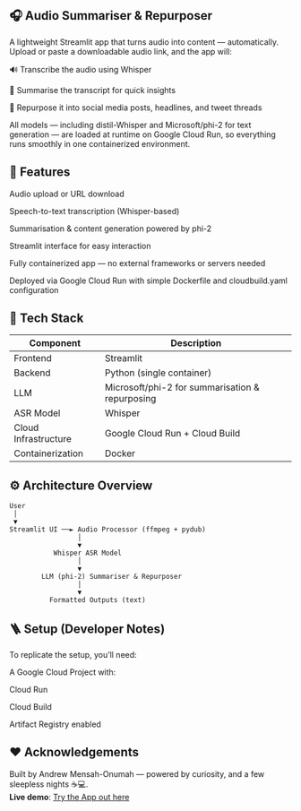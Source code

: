 🎧 Audio Summariser & Repurposer
---
A lightweight Streamlit app that turns audio into content — automatically.
Upload or paste a downloadable audio link, and the app will:

🔊 Transcribe the audio using Whisper

🧠 Summarise the transcript for quick insights

💬 Repurpose it into social media posts, headlines, and tweet threads

All models — including distil-Whisper and Microsoft/phi-2 for text generation — are loaded at runtime on Google Cloud Run, so everything runs smoothly in one containerized environment.

🚀 Features
---
Audio upload or URL download

Speech-to-text transcription (Whisper-based)

Summarisation & content generation powered by phi-2

Streamlit interface for easy interaction

Fully containerized app — no external frameworks or servers needed

Deployed via Google Cloud Run with simple Dockerfile and cloudbuild.yaml configuration

🧩 Tech Stack
---
Component |	Description
----------|-------------
Frontend	| Streamlit
Backend	  | Python (single container)
LLM	      | Microsoft/phi-2 for summarisation & repurposing
ASR Model	| Whisper
Cloud Infrastructure	| Google Cloud Run + Cloud Build
Containerization	| Docker

⚙️ Architecture Overview
---
```
User
 │
 ▼
Streamlit UI ──► Audio Processor (ffmpeg + pydub)
                 │
                 ▼
           Whisper ASR Model
                 │
                 ▼
        LLM (phi-2) Summariser & Repurposer
                 │
                 ▼
          Formatted Outputs (text)
```


🪜 Setup (Developer Notes)
---
To replicate the setup, you’ll need:

A Google Cloud Project with:

Cloud Run

Cloud Build

Artifact Registry enabled


❤️ Acknowledgements
---
Built by Andrew Mensah-Onumah — powered by curiosity, and a few sleepless nights ☕💻.<br>
**Live demo**: [Try the App out here](https://summariser-app-269347135162.europe-west1.run.app/)
